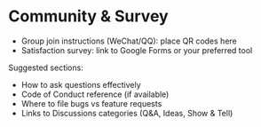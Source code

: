 # Community & Survey

- Group join instructions (WeChat/QQ): place QR codes here
- Satisfaction survey: link to Google Forms or your preferred tool

Suggested sections:
- How to ask questions effectively
- Code of Conduct reference (if available)
- Where to file bugs vs feature requests
- Links to Discussions categories (Q&A, Ideas, Show & Tell)

